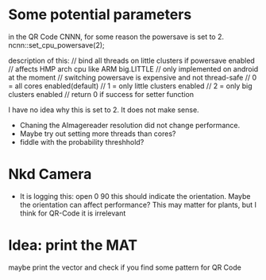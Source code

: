 # Some potential parameters

in the QR Code CNNN, for some reason the powersave is set to 2. ncnn::set_cpu_powersave(2); 

description of this:
// bind all threads on little clusters if powersave enabled
// affects HMP arch cpu like ARM big.LITTLE
// only implemented on android at the moment
// switching powersave is expensive and not thread-safe
// 0 = all cores enabled(default)
// 1 = only little clusters enabled
// 2 = only big clusters enabled
// return 0 if success for setter function

I have no idea why this is set to 2. It does not make sense. 

- Chaning the AImagereader resolution did not change performance. 
- Maybe try out setting more threads than cores?
- fiddle with the probability threshhold?

# Nkd Camera
- It is logging this:
open 0 90 
this should indicate the orientation. Maybe the orientation can affect performance? 
This may matter for plants, but I think for QR-Code it is irrelevant

# Idea: print the MAT
maybe print the vector<Mat> and check if you find some pattern for QR Code 
